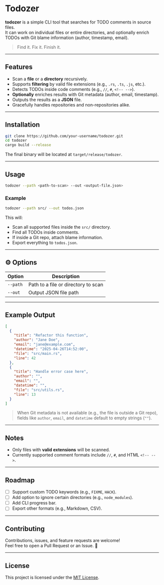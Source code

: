 # Todozer

**todozer** is a simple CLI tool that searches for TODO comments in source files.  
It can work on individual files or entire directories, and optionally enrich TODOs with Git blame information (author, timestamp, email).

> Find it. Fix it. Finish it.

---

## Features

- Scan a **file** or a **directory** recursively.
- Supports **filtering** by valid file extensions (e.g., `.rs`, `.ts`, `.js`, etc.).
- Detects TODOs inside code comments (e.g., `//`, `#`, `<!-- -->`).
- **Optionally** enriches results with Git metadata (author, email, timestamp).
- Outputs the results as a **JSON** file.
- Gracefully handles repositories and non-repositories alike.

---

## Installation

```bash
git clone https://github.com/your-username/todozer.git
cd todozer
cargo build --release
```

The final binary will be located at `target/release/todozer`.

---

## Usage

```bash
todozer --path <path-to-scan> --out <output-file.json>
```

### Example

```bash
todozer --path src/ --out todos.json
```

This will:

- Scan all supported files inside the `src/` directory.
- Find all TODOs inside comments.
- If inside a Git repo, attach blame information.
- Export everything to `todos.json`.

---

## ⚙️ Options

| Option    | Description                        |
|-----------|------------------------------------|
| `--path`  | Path to a file or directory to scan |
| `--out`   | Output JSON file path               |

---

## Example Output

```json
[
  {
    "title": "Refactor this function",
    "author": "Jane Doe",
    "email": "jane@example.com",
    "datetime": "2025-04-26T14:52:00",
    "file": "src/main.rs",
    "line": 42
  },
  {
    "title": "Handle error case here",
    "author": "",
    "email": "",
    "datetime": "",
    "file": "src/utils.rs",
    "line": 13
  }
]
```

> When Git metadata is not available (e.g., the file is outside a Git repo), fields like `author`, `email`, and `datetime` default to empty strings (`""`).

---

## Notes

- Only files with **valid extensions** will be scanned.
- Currently supported comment formats include `//`, `#`, and HTML `<!-- -->`.

---

## Roadmap

- [ ] Support custom TODO keywords (e.g., `FIXME`, `HACK`).
- [ ] Add option to ignore certain directories (e.g., `node_modules`).
- [ ] Add CLI progress bar.
- [ ] Export other formats (e.g., Markdown, CSV).

---

## Contributing

Contributions, issues, and feature requests are welcome!  
Feel free to open a Pull Request or an Issue. 🚀

---

## License

This project is licensed under the [MIT License](LICENSE).
